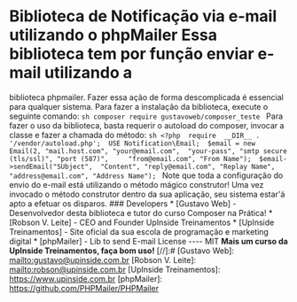 # Biblioteca de Notificação via e-mail utilizando o phpMailer  Essa biblioteca tem por função enviar e-mail utilizando a 
biblioteca phpmailer. Fazer essa ação de forma descomplicada é essencial para qualquer sistema.  Para fazer a instalação 
da biblioteca, execute o seguinte comando:  ```sh composer require gustavoweb/composer_teste ``` Para fazer o uso da 
biblioteca, basta requerir o autoload do composer, invocar a classe e fazer a chamada do método:  ```sh <?php  require 
__DIR__ . '/vendor/autoload.php';  USE Notification\Email;  $email = new Email(2, "mail.host.com", "your@email.com", 
"your-pass", "smtp secure (tls/ssl)", "port (587)",     "from@email.com", "From Name");  $email->sendEmail("SUbject", 
"Content", "reply@email.com", "Replay Name", "address@email.com", "Address Name"); ```  Note que toda a configuração do 
envio do e-mail está utilizando o método mágico construtor! Uma vez invocado o método construtor dentro da sua 
aplicação, seu sistema estar'á apto a efetuar os disparos.  ### Developers * [Gustavo Web] - Desenvolvedor desta 
biblioteca e tutor do curso Composer na Prática! * [Robson V. Leite] - CEO and Founder UpInside Treinamentos * [UpInside 
Treinamentos] - Site oficial da sua escola de programação e marketing digital * [phpMailer] - Lib to send E-mail  License 
----  MIT  **Mais um curso da UpInside Treinamentos, faça bom uso!**  [//]:# [Gustavo Web]: <mailto:gustavo@upinside.com.br> 
[Robson V. Leite]: <mailto:robson@upinside.com.br> [UpInside Treinamentos]: <https://www.upinside.com.br> [phpMailer]: 
<https://github.com/PHPMailer/PHPMailer>
